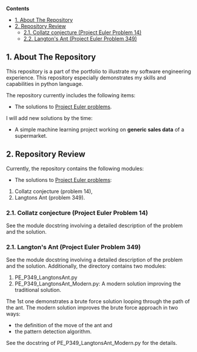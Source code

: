 **Contents**
- [1. About The Repository](#sec1)
- [2. Repository Review](#sec2)
  - [2.1. Collatz conjecture (Project Euler Problem 14)](#sec21)
  - [2.2. Langton's Ant (Project Euler Problem 349)](#sec22)

## 1. About The Repository <a id='sec1'></a>

This repository is a part of the portfolio to illustrate my software engineering experience.
This repository especially demonstrates my skills and capabilities in python language.

The repository currently includes the following items:
- The solutions to [Project Euler problems](#https://projecteuler.net/).

I will add new solutions by the time:
- A simple machine learning project working on **generic sales data** of a supermarket.

## 2. Repository Review <a id='sec2'></a>

Currently, the repository contains the following modules:
- The solutions to [Project Euler problems](#https://projecteuler.net/):
1. Collatz conjecture (problem 14),
2. Langtons Ant (problem 349).

### 2.1. Collatz conjecture (Project Euler Problem 14) <a id='sec21'></a>

See the module docstring involving a detailed description of the problem and the solution.

### 2.1. Langton's Ant (Project Euler Problem 349) <a id='sec21'></a>

See the module docstring involving a detailed description of the problem and the solution.
Additionally, the directory contains two modules:
1. PE_P349_LangtonsAnt.py
2. PE_P349_LangtonsAnt_Modern.py: A modern solution improving the traditional solution.

The 1st one demonstrates a brute force solution looping through the path of the ant.
The modern solution improves the brute force approach in two ways:
- the definition of the move of the ant and
- the pattern detection algorithm.

See the docstring of PE_P349_LangtonsAnt_Modern.py for the details.